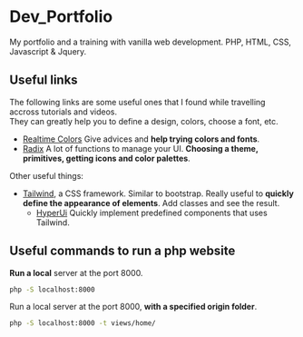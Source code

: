 # Dev_Portfolio
My portfolio and a training with vanilla web development. PHP, HTML, CSS, Javascript &amp; Jquery.

## Useful links
The following links are some useful ones that I found while travelling accross tutorials and videos. 
<br>
They can greatly help you to define a design, colors, choose a font, etc.

- [Realtime Colors](https://www.realtimecolors.com/?colors=050315-fbfbfe-2f27ce-dedcff-433bff&fonts=Inter-Inter)
Give advices and **help trying colors and fonts**.
- [Radix](https://www.radix-ui.com/) A lot of functions to manage your UI. **Choosing a theme, primitives, getting icons and color palettes**.

Other useful things:
- [Tailwind](https://tailwindcss.com/), a CSS framework. Similar to bootstrap. Really useful to **quickly define the appearance of elements**. Add classes and see the result.
    * [HyperUi](https://www.hyperui.dev/) Quickly implement predefined components that uses Tailwind. 

## Useful commands to run a php website

**Run a local** server at the port 8000.
```bash
php -S localhost:8000
```

Run a local server at the port 8000, **with a specified origin folder**.
```bash
php -S localhost:8000 -t views/home/
```